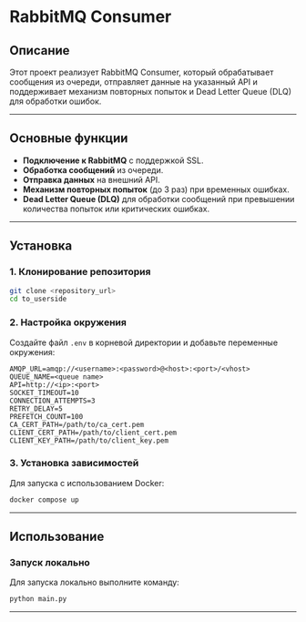 # RabbitMQ Consumer

## Описание

Этот проект реализует RabbitMQ Consumer, который обрабатывает сообщения из очереди, отправляет данные на указанный API и поддерживает механизм повторных попыток и Dead Letter Queue (DLQ) для обработки ошибок.

---

## Основные функции

- **Подключение к RabbitMQ** с поддержкой SSL.
- **Обработка сообщений** из очереди.
- **Отправка данных** на внешний API.
- **Механизм повторных попыток** (до 3 раз) при временных ошибках.
- **Dead Letter Queue (DLQ)** для обработки сообщений при превышении количества попыток или критических ошибках.

---

## Установка

### 1. Клонирование репозитория

```bash
git clone <repository_url>
cd to_userside
```

### 2. Настройка окружения

Создайте файл `.env` в корневой директории и добавьте переменные окружения:

```plaintext
AMQP_URL=amqp://<username>:<password>@<host>:<port>/<vhost>
QUEUE_NAME=<queue name>
API=http://<ip>:<port>
SOCKET_TIMEOUT=10
CONNECTION_ATTEMPTS=3
RETRY_DELAY=5
PREFETCH_COUNT=100
CA_CERT_PATH=/path/to/ca_cert.pem
CLIENT_CERT_PATH=/path/to/client_cert.pem
CLIENT_KEY_PATH=/path/to/client_key.pem
```

### 3. Установка зависимостей

Для запуска с использованием Docker:

```bash
docker compose up
```

---

## Использование

### Запуск локально

Для запуска локально выполните команду:

```bash
python main.py
```

---
